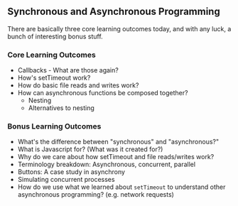 ## Synchronous and Asynchronous Programming

There are basically three core learning outcomes today, and with any luck, a bunch of interesting bonus stuff.

### Core Learning Outcomes

* Callbacks - What are those again?
* How's setTimeout work?
* How do basic file reads and writes work?
* How can asynchronous functions be composed together?
  * Nesting
  * Alternatives to nesting
### Bonus Learning Outcomes

* What's the difference between "synchronous" and "asynchronous?"
* What is Javascript for? (What was it created for?)
* Why do we care about how setTimeout and file reads/writes work?
* Terminology breakdown: Asynchronous, concurrent, parallel
* Buttons: A case study in asynchrony
* Simulating concurrent processes
* How do we use what we learned about `setTimeout` to understand other asynchronous programming? (e.g. network requests)
